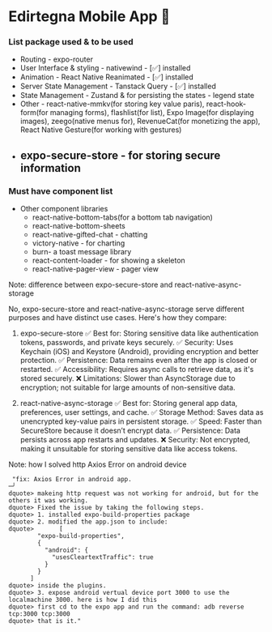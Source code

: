 # Edirtegna Mobile App 👋

### List package used & to be used

- Routing - expo-router
- User Interface & styling - nativewind - [✅] installed
- Animation - React Native Reanimated - [✅] installed
- Server State Management - Tanstack Query - [✅] installed
- State Management - Zustand & for persisting the states - legend state
- Other - react-native-mmkv(for storing key value paris), react-hook-form(for managing forms), flashlist(for list), Expo Image(for displaying images), zeego(native menus for), RevenueCat(for monetizing the app), React Native Gesture(for working with gestures)
- ## expo-secure-store - for storing secure information

### Must have component list

- Other component libraries
  - react-native-bottom-tabs(for a bottom tab navigation)
  - react-native-bottom-sheets
  - react-native-gifted-chat - chatting
  - victory-native - for charting
  <!-- - react-native-toast-message -->
  - burn- a toast message library
  - react-content-loader - for showing a skeleton
  - react-native-pager-view - pager view

Note: difference between expo-secure-store and react-native-async-storage

No, expo-secure-store and react-native-async-storage serve different purposes and have distinct use cases. Here's how they compare:

1. expo-secure-store
   ✅ Best for: Storing sensitive data like authentication tokens, passwords, and private keys securely.
   ✅ Security: Uses Keychain (iOS) and Keystore (Android), providing encryption and better protection.
   ✅ Persistence: Data remains even after the app is closed or restarted.
   ✅ Accessibility: Requires async calls to retrieve data, as it's stored securely.
   ❌ Limitations: Slower than AsyncStorage due to encryption; not suitable for large amounts of non-sensitive data.

2. react-native-async-storage
   ✅ Best for: Storing general app data, preferences, user settings, and cache.
   ✅ Storage Method: Saves data as unencrypted key-value pairs in persistent storage.
   ✅ Speed: Faster than SecureStore because it doesn’t encrypt data.
   ✅ Persistence: Data persists across app restarts and updates.
   ❌ Security: Not encrypted, making it unsuitable for storing sensitive data like access tokens.

Note: how I solved http Axios Error on android device

```
 "fix: Axios Error in android app.                                                                                                                                       ─╯
dquote> makeing http request was not working for android, but for the others it was working.
dquote> Fixed the issue by taking the following steps.
dquote> 1. installed expo-build-properties package
dquote> 2. modified the app.json to include:
dquote>       [
        "expo-build-properties",
        {
          "android": {
            "usesCleartextTraffic": true
          }
        }
      ]
dquote> inside the plugins.
dquote> 3. expose android vertual device port 3000 to use the localmachine 3000. here is how I did this
dquote> first cd to the expo app and run the command: adb reverse tcp:3000 tcp:3000
dquote> that is it."
```
